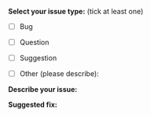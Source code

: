 <!-- ISSUE TEMPLATE -->
<!-- (Update "[ ]" to "[x]" to check a box) -->

**Select your issue type:** (tick at least one)
- [ ] Bug
- [ ] Question
- [ ] Suggestion
- [ ] Other (please describe):


**Describe your issue:**


**Suggested fix:**

